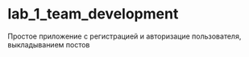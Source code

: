 # lab_1_team_development

Простое приложение с регистрацией и авторизацие пользователя, выкладыванием постов